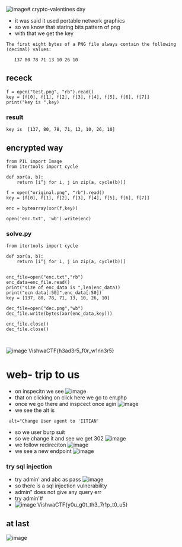 ![image](https://github.com/m0wn1ka/ctf_writeups/assets/127676379/485fb832-be85-459c-8e7d-75ff41cbadf5)# crypto-valentines day
- it was said it used portable network graphics
- so we know that staring bits pattern of png
- with that we get the key 
```
The first eight bytes of a PNG file always contain the following (decimal) values:

   137 80 78 71 13 10 26 10
```
## receck
```
f = open("test.png", "rb").read()
key = [f[0], f[1], f[2], f[3], f[4], f[5], f[6], f[7]]
print("key is ",key)
```
### result
```
key is  [137, 80, 78, 71, 13, 10, 26, 10]
```
## encrypted way 
```
from PIL import Image
from itertools import cycle

def xor(a, b):
    return [i^j for i, j in zip(a, cycle(b))]

f = open("original.png", "rb").read()
key = [f[0], f[1], f[2], f[3], f[4], f[5], f[6], f[7]]

enc = bytearray(xor(f,key))

open('enc.txt', 'wb').write(enc)
```
### solve.py
```
from itertools import cycle

def xor(a, b):
    return [i^j for i, j in zip(a, cycle(b))]


enc_file=open("enc.txt","rb")
enc_data=enc_file.read()
print("size of enc_data is ",len(enc_data))
print("ecn data[:50]",enc_data[:50])
key = [137, 80, 78, 71, 13, 10, 26, 10]

dec_file=open("dec.png","wb")
dec_file.write(bytes(xor(enc_data,key)))

enc_file.close()
dec_file.close()



```
![image](https://github.com/m0wn1ka/ctf_writeups/assets/127676379/316432f8-5164-4e6b-b2fa-bd1568bef076)
VishwaCTF{h3ad3r5_f0r_w1nn3r5}



# web- trip to us
- on inspecitn we see
![image](https://github.com/m0wn1ka/ctf_writeups/assets/127676379/eadc9a73-88e4-49e3-af30-68dd15522647)
- that on clicking on click here we go to err.php
- once we go there and inspcect once agin
![image](https://github.com/m0wn1ka/ctf_writeups/assets/127676379/678ee06e-f46a-4bca-840e-ff766026c4be)
- we see the alt is
```
 alt="Change User agent to 'IITIAN'
```
- so we user burp suit
- so we change it and see we get 302
![image](https://github.com/m0wn1ka/ctf_writeups/assets/127676379/59a9b900-f297-4811-a029-dd8a1616b2ff)
- we follow redireciton
![image](https://github.com/m0wn1ka/ctf_writeups/assets/127676379/10e60297-f022-4323-a79d-3ee3ab5f3e40)
- we see a new endpoint
![image](https://github.com/m0wn1ka/ctf_writeups/assets/127676379/80fee9d6-8c63-423d-9b4c-abfe340188e5)
### try sql injection
- try admin' and abc as pass
![image](https://github.com/m0wn1ka/ctf_writeups/assets/127676379/4748e77b-3b5f-4c3d-b2fe-5194a2ff66d4)
- so there is a sql injection vulnerability
- admin" does not give any query err
- try admin'#
- ![image](https://github.com/m0wn1ka/ctf_writeups/assets/127676379/60af7c51-c0b5-4f3f-9d91-f5fd8ded0f5e)
VishwaCTF{y0u_g0t_th3_7r1p_t0_u5}


## at last
![image](https://github.com/m0wn1ka/ctf_writeups/assets/127676379/27616f5c-9d52-4fa6-9f7f-88e5a4dbb298)
